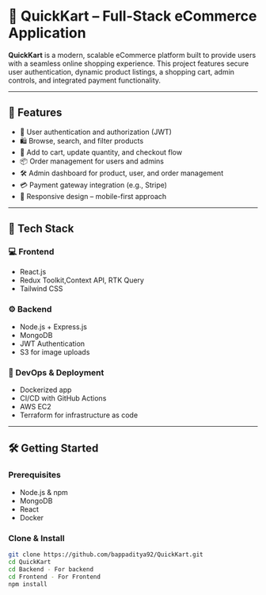 # 🛒 QuickKart – Full-Stack eCommerce Application

**QuickKart** is a modern, scalable eCommerce platform built to provide users with a seamless online shopping experience. This project features secure user authentication, dynamic product listings, a shopping cart, admin controls, and integrated payment functionality.

---

## 🚀 Features

- 🔐 User authentication and authorization (JWT)
- 🛍️ Browse, search, and filter products
- 🛒 Add to cart, update quantity, and checkout flow
- 📦 Order management for users and admins
- 🛠️ Admin dashboard for product, user, and order management
- 💳 Payment gateway integration (e.g., Stripe)
- 📱 Responsive design – mobile-first approach

---

## 🧰 Tech Stack

### 💻 Frontend
- React.js 
- Redux Toolkit,Context API, RTK Query
- Tailwind CSS


### ⚙️ Backend
- Node.js + Express.js
- MongoDB 
- JWT Authentication
- S3 for image uploads

### 🧪 DevOps & Deployment
- Dockerized app
- CI/CD with GitHub Actions
- AWS EC2 
- Terraform for infrastructure as code

---

## 🛠️ Getting Started

### Prerequisites
- Node.js & npm
- MongoDB 
- React
- Docker

### Clone & Install
```bash
git clone https://github.com/bappaditya92/QuickKart.git
cd QuickKart
cd Backend - For backend
cd Frontend - For Frontend
npm install

